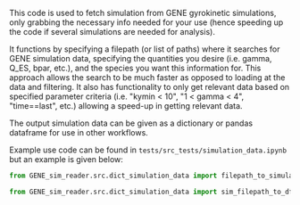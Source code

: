 This code is used to fetch simulation from GENE gyrokinetic simulations, only grabbing the necessary info needed for your use (hence speeding up the code if several simulations are needed for analysis). 

It functions by specifying a filepath (or list of paths) where it searches for GENE simulation data, specifying the quantities you desire (i.e. gamma, Q_ES, bpar, etc.), and the species you want this information for. This approach allows the search to be much faster as opposed to loading at the data and filtering. It also has functionality to only get relevant data based on specified parameter criteria (i.e. "kymin < 10", "1 < gamma < 4", "time==last", etc.) allowing a speed-up in getting relevant data.

The output simulation data can be given as a dictionary or pandas dataframe for use in other workflows. 

Example use code can be found in `tests/src_tests/simulation_data.ipynb` but an example is given below:




```python
from GENE_sim_reader.src.dict_simulation_data import filepath_to_simulation_dict_list


```


```python
from GENE_sim_reader.src.dict_simulation_data import sim_filepath_to_df


```


